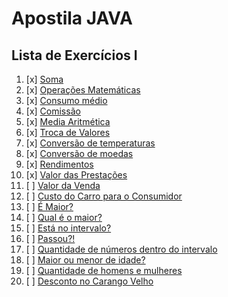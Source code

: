 # Apostila JAVA

## Lista de Exercícios I

1. [x] [Soma](singles/Soma.java)
2. [x] [Operações Matemáticas](singles/Operacoes.java)
3. [x] [Consumo médio](singles/ConsumoMedio.java)
4. [x] [Comissão](singles/Comiss%C3%A3o.java)
5. [x] [Media Aritmética](singles/MediaAritmetica.java)
6. [x] [Troca de Valores](singles/TrocaValor.java)
7. [x] [Conversão de temperaturas](singles/)
8. [x] [Conversão de moedas](singles/ConverteMoeda.java)
9. [x] [Rendimentos](singles/Rendimentos.java)
10. [x] [Valor das Prestações](singles/ValorPrestacoes.java)
11. [ ] [Valor da Venda](singles/)
12. [ ] [Custo do Carro para o Consumidor](singles/)
13. [ ] [É Maior?](singles/)
14. [ ] [Qual é o maior?](singles/)
15. [ ] [Está no intervalo?](singles/)
16. [ ] [Passou?!](singles/)
17. [ ] [Quantidade de números dentro do intervalo](singles/)
18. [ ] [Maior ou menor de idade?](singles/)
19. [ ] [Quantidade de homens e mulheres](singles/)
20. [ ] [Desconto no Carango Velho](singles/)
